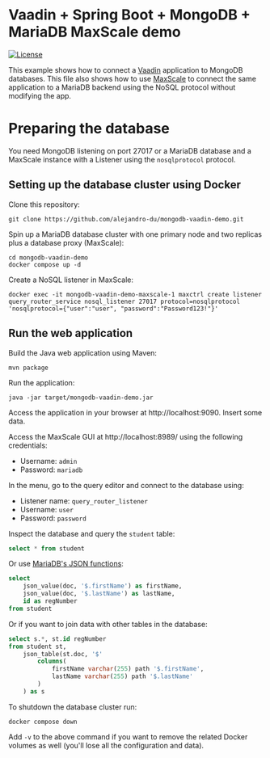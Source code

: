 # Vaadin + Spring Boot + MongoDB + MariaDB MaxScale demo

[![License](https://img.shields.io/badge/License-MIT-blue.svg?style=plastic)](https://opensource.org/licenses/MIT)

This example shows how to connect a [Vaadin](https://vaadin.com) application to MongoDB databases. This file also shows how to use [MaxScale](https://mariadb.com/docs/ent/architecture/components/maxscale/use-cases) to connect the same application to a MariaDB backend using the NoSQL protocol without modifying the app.

# Preparing the database

You need MongoDB listening on port 27017 or a MariaDB database and a MaxScale instance with a Listener using the `nosqlprotocol` protocol.

## Setting up the database cluster using Docker

Clone this repository:

```
git clone https://github.com/alejandro-du/mongodb-vaadin-demo.git
```

Spin up a MariaDB database cluster with one primary node and two replicas plus a database proxy (MaxScale):

```
cd mongodb-vaadin-demo
docker compose up -d
```

Create a NoSQL listener in MaxScale:

```
docker exec -it mongodb-vaadin-demo-maxscale-1 maxctrl create listener query_router_service nosql_listener 27017 protocol=nosqlprotocol 'nosqlprotocol={"user":"user", "password":"Password123!"}'
```

## Run the web application

Build the Java web application using Maven:

```
mvn package
```

Run the application:

```
java -jar target/mongodb-vaadin-demo.jar
```

Access the application in your browser at http://localhost:9090. Insert some data.

Access the MaxScale GUI at http://localhost:8989/ using the following credentials:

* Username: `admin`
* Password: `mariadb`

In the menu, go to the query editor and connect to the database using:

* Listener name: `query_router_listener`
* Username: `user`
* Password: `password`

Inspect the database and query the `student` table:

```sql
select * from student
```

Or use [MariaDB's JSON functions](https://mariadb.com/resources/blog/using-json-in-mariadb):

```sql
select
	json_value(doc, '$.firstName') as firstName,
	json_value(doc, '$.lastName') as lastName,
	id as regNumber
from student
```

Or if you want to join data with other tables in the database:

```sql
select s.*, st.id regNumber
from student st,
    json_table(st.doc, '$'
        columns(
            firstName varchar(255) path '$.firstName',
            lastName varchar(255) path '$.lastName'
        )
    ) as s
```

To shutdown the database cluster run:

```
docker compose down
```

Add `-v` to the above command if you want to remove the related Docker volumes as well (you'll lose all the configuration and data).
